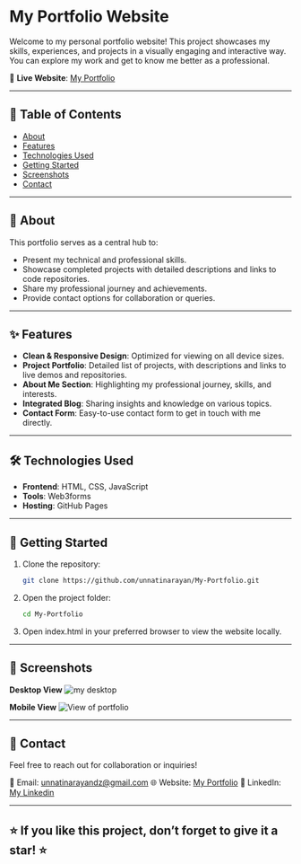 # My Portfolio Website

Welcome to my personal portfolio website! This project showcases my skills, experiences, and projects in a visually engaging and interactive way. You can explore my work and get to know me better as a professional.

🔗 **Live Website**: [My Portfolio](https://unnatinarayan.github.io/My-Portfolio/)

---

## 📜 Table of Contents
- [About](#about)
- [Features](#features)
- [Technologies Used](#technologies-used)
- [Getting Started](#getting-started)
- [Screenshots](#screenshots)
- [Contact](#contact)

---

## 📝 About
This portfolio serves as a central hub to:
- Present my technical and professional skills.
- Showcase completed projects with detailed descriptions and links to code repositories.
- Share my professional journey and achievements.
- Provide contact options for collaboration or queries.

---

## ✨ Features
- **Clean & Responsive Design**: Optimized for viewing on all device sizes.
- **Project Portfolio**: Detailed list of projects, with descriptions and links to live demos and repositories.
- **About Me Section**: Highlighting my professional journey, skills, and interests.
- **Integrated Blog**: Sharing insights and knowledge on various topics.
- **Contact Form**: Easy-to-use contact form to get in touch with me directly.

---

## 🛠️ Technologies Used
- **Frontend**: HTML, CSS, JavaScript
- **Tools**: Web3forms
- **Hosting**: GitHub Pages

---

## 🚀 Getting Started

1. Clone the repository:
   ```bash
   git clone https://github.com/unnatinarayan/My-Portfolio.git
2. Open the project folder:
   ```bash
   cd My-Portfolio
3. Open index.html in your preferred browser to view the website locally.

---

## 📸 Screenshots

**Desktop View**
![my desktop](https://github.com/user-attachments/assets/e438252d-e321-4d86-a6ee-9e27c143fa70)

**Mobile View**
![View of portfolio](https://github.com/user-attachments/assets/59c123c3-28d3-4247-b0b7-e3e24b7a42f6)



---

## 🤝 Contact
Feel free to reach out for collaboration or inquiries!

📧 Email: unnatinarayandz@gmail.com
🌐 Website: [My Portfolio](https://unnatinarayan.github.io/My-Portfolio/)
💼 LinkedIn: [My Linkedin](https://www.linkedin.com/in/a-unnati-narayan/)

---

## ⭐ If you like this project, don’t forget to give it a star! ⭐
